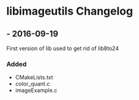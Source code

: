 
# libimageutils Changelog

## <VERSION STILL IN LIMBO> - 2016-09-19

First version of lib used to get rid of lib8to24

### Added
* CMakeLists.txt
* color_quant.c
* imageExample.c

